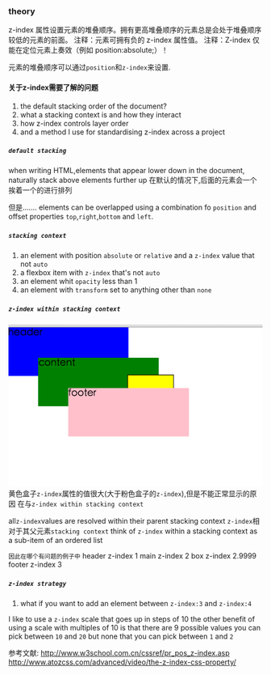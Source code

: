 ### theory

z-index 属性设置元素的堆叠顺序。拥有更高堆叠顺序的元素总是会处于堆叠顺序较低的元素的前面。
注释：元素可拥有负的 z-index 属性值。
注释：Z-index 仅能在定位元素上奏效（例如 position:absolute;）！

元素的堆叠顺序可以通过`position`和`z-index`来设置.


#### 关于z-index需要了解的问题
1. the default stacking order of the document?
2. what a stacking context is and how they interact
3. how z-index controls layer order
4. and a method I use for standardising z-index across a project

##### `default stacking`
when writing HTML,elements that appear lower down in the document,
naturally stack above elements further up
在默认的情况下,后面的元素会一个挨着一个的进行排列

但是.......
elements can be overlapped using a combination fo `position` and offset
properties `top`,`right`,`bottom` and `left`.

##### `stacking context`
1. an element with position `absolute` or `relative` and a `z-index` value
that not `auto`
2. a flexbox item with `z-index` that's not `auto`
3. an element whit `opacity` less than 1
4. an element with `transform` set to anything other than `none`

##### `z-index within stacking context`

![question1](./imgs/z-index1.png)
黄色盒子`z-index`属性的值很大(大于粉色盒子的`z-index`),但是不能正常显示的原因
在与`z-index within stacking context`

all`z-index`values are resolved within their parent stacking context
`z-index`相对于其父元素`stacking context`
think of `z-index` within a stacking context as a sub-item of an ordered list

`因此在哪个有问题的例子中`
header z-index   1
main z-index     2
   box z-index   2.9999
footer z-index   3

##### `z-index strategy`
1. what if you want to add an element between `z-index:3` and `z-index:4`

I like to use a `z-index` scale that goes up in steps of 10
the other benefit of using a scale with multiples of 10 is that there are 
9 possible values you can pick between `10` and `20`
but none that you can pick between `1` and `2`









参考文献:
http://www.w3school.com.cn/cssref/pr_pos_z-index.asp
http://www.atozcss.com/advanced/video/the-z-index-css-property/